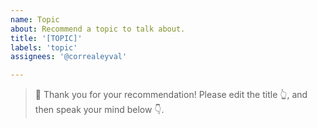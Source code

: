 ```yaml
---
name: Topic
about: Recommend a topic to talk about.
title: '[TOPIC]'
labels: 'topic'
assignees: '@correaleyval'

---
```


> 🙏 Thank you for your recommendation! Please edit the title 👆, and then speak your mind below 👇.

